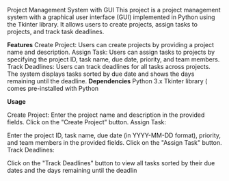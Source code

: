 
Project Management System with GUI
This project is a  project management system with a graphical user interface (GUI) implemented in Python using the Tkinter library. It allows users to create projects, assign tasks to projects, and track task deadlines.

**Features**
Create Project: Users can create projects by providing a project name and description.
Assign Task: Users can assign tasks to projects by specifying the project ID, task name, due date, priority, and team members.
Track Deadlines: Users can track deadlines for all tasks across projects. The system displays tasks sorted by due date and shows the days remaining until the deadline.
**Dependencies**
Python 3.x
Tkinter library ( comes pre-installed with Python

**Usage**

Create Project:
Enter the project name and description in the provided fields.
Click on the "Create Project" button.
Assign Task:

Enter the project ID, task name, due date (in YYYY-MM-DD format), priority, and team members in the provided fields.
Click on the "Assign Task" button.
Track Deadlines:

Click on the "Track Deadlines" button to view all tasks sorted by their due dates and the days remaining until the deadlin
